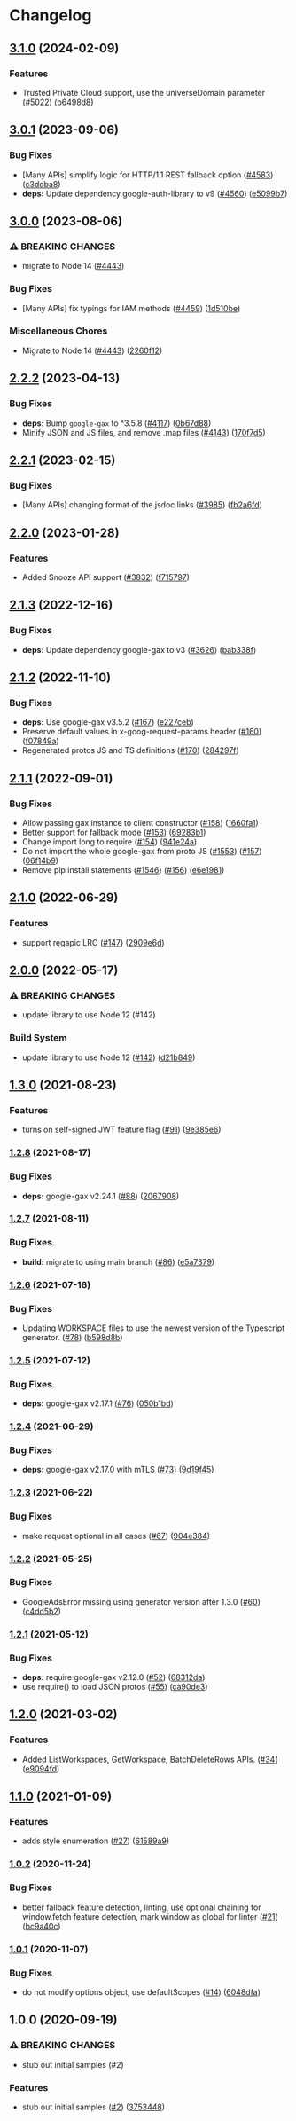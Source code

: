 # Changelog

## [3.1.0](https://github.com/googleapis/google-cloud-node/compare/area120-tables-v3.0.1...area120-tables-v3.1.0) (2024-02-09)


### Features

* Trusted Private Cloud support, use the universeDomain parameter  ([#5022](https://github.com/googleapis/google-cloud-node/issues/5022)) ([b6498d8](https://github.com/googleapis/google-cloud-node/commit/b6498d8580d056817981dedbaa0ea5d82e9dccc2))

## [3.0.1](https://github.com/googleapis/google-cloud-node/compare/area120-tables-v3.0.0...area120-tables-v3.0.1) (2023-09-06)


### Bug Fixes

* [Many APIs] simplify logic for HTTP/1.1 REST fallback option ([#4583](https://github.com/googleapis/google-cloud-node/issues/4583)) ([c3ddba8](https://github.com/googleapis/google-cloud-node/commit/c3ddba8df9fee6185e36a4e99f7c67b0319f1242))
* **deps:** Update dependency google-auth-library to v9 ([#4560](https://github.com/googleapis/google-cloud-node/issues/4560)) ([e5099b7](https://github.com/googleapis/google-cloud-node/commit/e5099b7a475e0cfaf0d25aa8d6755cd7bc43cbe0))

## [3.0.0](https://github.com/googleapis/google-cloud-node/compare/area120-tables-v2.2.2...area120-tables-v3.0.0) (2023-08-06)


### ⚠ BREAKING CHANGES

* migrate to Node 14 ([#4443](https://github.com/googleapis/google-cloud-node/issues/4443))

### Bug Fixes

* [Many APIs] fix typings for IAM methods ([#4459](https://github.com/googleapis/google-cloud-node/issues/4459)) ([1d510be](https://github.com/googleapis/google-cloud-node/commit/1d510bef5bd7b0ac3552b4729ef3d9ebe1ac3dc4))


### Miscellaneous Chores

* Migrate to Node 14 ([#4443](https://github.com/googleapis/google-cloud-node/issues/4443)) ([2260f12](https://github.com/googleapis/google-cloud-node/commit/2260f12543d171bda95345e53475f5f0fdc45770))

## [2.2.2](https://github.com/googleapis/google-cloud-node/compare/area120-tables-v2.2.1...area120-tables-v2.2.2) (2023-04-13)


### Bug Fixes

* **deps:** Bump `google-gax` to ^3.5.8 ([#4117](https://github.com/googleapis/google-cloud-node/issues/4117)) ([0b67d88](https://github.com/googleapis/google-cloud-node/commit/0b67d883963643ce1b4f6d2ccd3e8d37adf6e029))
* Minify JSON and JS files, and remove .map files ([#4143](https://github.com/googleapis/google-cloud-node/issues/4143)) ([170f7d5](https://github.com/googleapis/google-cloud-node/commit/170f7d57b8fd344d182a8e758867b8124722eebc))

## [2.2.1](https://github.com/googleapis/google-cloud-node/compare/area120-tables-v2.2.0...area120-tables-v2.2.1) (2023-02-15)


### Bug Fixes

* [Many APIs] changing format of the jsdoc links ([#3985](https://github.com/googleapis/google-cloud-node/issues/3985)) ([fb2a6fd](https://github.com/googleapis/google-cloud-node/commit/fb2a6fdbd9dcf2ae91b3767629d71f0970d0712c))

## [2.2.0](https://github.com/googleapis/google-cloud-node/compare/area120-tables-v2.1.3...area120-tables-v2.2.0) (2023-01-28)


### Features

* Added Snooze API support ([#3832](https://github.com/googleapis/google-cloud-node/issues/3832)) ([f715797](https://github.com/googleapis/google-cloud-node/commit/f715797a46cdd2bf4dffc1a82378986941fd6d79))

## [2.1.3](https://github.com/googleapis/google-cloud-node/compare/area120-tables-v2.1.2...area120-tables-v2.1.3) (2022-12-16)


### Bug Fixes

* **deps:** Update dependency google-gax to v3 ([#3626](https://github.com/googleapis/google-cloud-node/issues/3626)) ([bab338f](https://github.com/googleapis/google-cloud-node/commit/bab338f0dd566df02fb3c41ce4af17439126892e))

## [2.1.2](https://github.com/googleapis/nodejs-area120-tables/compare/v2.1.1...v2.1.2) (2022-11-10)


### Bug Fixes

* **deps:** Use google-gax v3.5.2 ([#167](https://github.com/googleapis/nodejs-area120-tables/issues/167)) ([e227ceb](https://github.com/googleapis/nodejs-area120-tables/commit/e227cebfa22aaca82b4f1e40112e36f8a5bd17f4))
* Preserve default values in x-goog-request-params header ([#160](https://github.com/googleapis/nodejs-area120-tables/issues/160)) ([f07849a](https://github.com/googleapis/nodejs-area120-tables/commit/f07849ae3496daa11c089e7f2a85287d3c66a13f))
* Regenerated protos JS and TS definitions ([#170](https://github.com/googleapis/nodejs-area120-tables/issues/170)) ([284297f](https://github.com/googleapis/nodejs-area120-tables/commit/284297f80752818dbb259a631385ba6c2c84284f))

## [2.1.1](https://github.com/googleapis/nodejs-area120-tables/compare/v2.1.0...v2.1.1) (2022-09-01)


### Bug Fixes

* Allow passing gax instance to client constructor ([#158](https://github.com/googleapis/nodejs-area120-tables/issues/158)) ([1660fa1](https://github.com/googleapis/nodejs-area120-tables/commit/1660fa19243b4199a92ad38b01c3a835f5347c99))
* Better support for fallback mode ([#153](https://github.com/googleapis/nodejs-area120-tables/issues/153)) ([69283b1](https://github.com/googleapis/nodejs-area120-tables/commit/69283b1abf7538382fea4af27935a13abf1800b8))
* Change import long to require ([#154](https://github.com/googleapis/nodejs-area120-tables/issues/154)) ([941e24a](https://github.com/googleapis/nodejs-area120-tables/commit/941e24abe395bb3145d65193bb5a313d9e88141a))
* Do not import the whole google-gax from proto JS ([#1553](https://github.com/googleapis/nodejs-area120-tables/issues/1553)) ([#157](https://github.com/googleapis/nodejs-area120-tables/issues/157)) ([06f14b9](https://github.com/googleapis/nodejs-area120-tables/commit/06f14b9581890a9428423c9b3b0719387013890f))
* Remove pip install statements ([#1546](https://github.com/googleapis/nodejs-area120-tables/issues/1546)) ([#156](https://github.com/googleapis/nodejs-area120-tables/issues/156)) ([e6e1981](https://github.com/googleapis/nodejs-area120-tables/commit/e6e19814573fff8d73776d455f85c81e0c0d2891))

## [2.1.0](https://github.com/googleapis/nodejs-area120-tables/compare/v2.0.0...v2.1.0) (2022-06-29)


### Features

* support regapic LRO ([#147](https://github.com/googleapis/nodejs-area120-tables/issues/147)) ([2909e6d](https://github.com/googleapis/nodejs-area120-tables/commit/2909e6da18f99021b4f81eb60e991ab020e65e5f))

## [2.0.0](https://github.com/googleapis/nodejs-area120-tables/compare/v1.3.0...v2.0.0) (2022-05-17)


### ⚠ BREAKING CHANGES

* update library to use Node 12 (#142)

### Build System

* update library to use Node 12 ([#142](https://github.com/googleapis/nodejs-area120-tables/issues/142)) ([d21b849](https://github.com/googleapis/nodejs-area120-tables/commit/d21b8496ae140038f7e34e630a7978653ce9d92f))

## [1.3.0](https://www.github.com/googleapis/nodejs-area120-tables/compare/v1.2.8...v1.3.0) (2021-08-23)


### Features

* turns on self-signed JWT feature flag ([#91](https://www.github.com/googleapis/nodejs-area120-tables/issues/91)) ([9e385e6](https://www.github.com/googleapis/nodejs-area120-tables/commit/9e385e6d0aa042960879b39c1159b330c1ce356d))

### [1.2.8](https://www.github.com/googleapis/nodejs-area120-tables/compare/v1.2.7...v1.2.8) (2021-08-17)


### Bug Fixes

* **deps:** google-gax v2.24.1 ([#88](https://www.github.com/googleapis/nodejs-area120-tables/issues/88)) ([2067908](https://www.github.com/googleapis/nodejs-area120-tables/commit/2067908f6e2a8eabc3872f03c5538c07a4e59792))

### [1.2.7](https://www.github.com/googleapis/nodejs-area120-tables/compare/v1.2.6...v1.2.7) (2021-08-11)


### Bug Fixes

* **build:** migrate to using main branch ([#86](https://www.github.com/googleapis/nodejs-area120-tables/issues/86)) ([e5a7379](https://www.github.com/googleapis/nodejs-area120-tables/commit/e5a7379282b014d44deec4e5c6191dc8537f7a89))

### [1.2.6](https://www.github.com/googleapis/nodejs-area120-tables/compare/v1.2.5...v1.2.6) (2021-07-16)


### Bug Fixes

* Updating WORKSPACE files to use the newest version of the Typescript generator. ([#78](https://www.github.com/googleapis/nodejs-area120-tables/issues/78)) ([b598d8b](https://www.github.com/googleapis/nodejs-area120-tables/commit/b598d8b97cedb9b5de38c805ed0e8a8263b20e06))

### [1.2.5](https://www.github.com/googleapis/nodejs-area120-tables/compare/v1.2.4...v1.2.5) (2021-07-12)


### Bug Fixes

* **deps:** google-gax v2.17.1 ([#76](https://www.github.com/googleapis/nodejs-area120-tables/issues/76)) ([050b1bd](https://www.github.com/googleapis/nodejs-area120-tables/commit/050b1bd4682ec3f8a8211a6f3a781fc4c045ae37))

### [1.2.4](https://www.github.com/googleapis/nodejs-area120-tables/compare/v1.2.3...v1.2.4) (2021-06-29)


### Bug Fixes

* **deps:** google-gax v2.17.0 with mTLS ([#73](https://www.github.com/googleapis/nodejs-area120-tables/issues/73)) ([9d19f45](https://www.github.com/googleapis/nodejs-area120-tables/commit/9d19f45724f4cf1ef3b6e5f98658d4560669239a))

### [1.2.3](https://www.github.com/googleapis/nodejs-area120-tables/compare/v1.2.2...v1.2.3) (2021-06-22)


### Bug Fixes

* make request optional in all cases ([#67](https://www.github.com/googleapis/nodejs-area120-tables/issues/67)) ([904e384](https://www.github.com/googleapis/nodejs-area120-tables/commit/904e384bff960f0742cf940efd236a4c63c8672e))

### [1.2.2](https://www.github.com/googleapis/nodejs-area120-tables/compare/v1.2.1...v1.2.2) (2021-05-25)


### Bug Fixes

* GoogleAdsError missing using generator version after 1.3.0 ([#60](https://www.github.com/googleapis/nodejs-area120-tables/issues/60)) ([c4dd5b2](https://www.github.com/googleapis/nodejs-area120-tables/commit/c4dd5b28d22eacc2cd34b36519c4abbebb5fa840))

### [1.2.1](https://www.github.com/googleapis/nodejs-area120-tables/compare/v1.2.0...v1.2.1) (2021-05-12)


### Bug Fixes

* **deps:** require google-gax v2.12.0 ([#52](https://www.github.com/googleapis/nodejs-area120-tables/issues/52)) ([68312da](https://www.github.com/googleapis/nodejs-area120-tables/commit/68312daba169bc6697864614cafaef65a9cf1dbf))
* use require() to load JSON protos ([#55](https://www.github.com/googleapis/nodejs-area120-tables/issues/55)) ([ca90de3](https://www.github.com/googleapis/nodejs-area120-tables/commit/ca90de30da4cea5c73a67def7f7290c48bf6d7d5))

## [1.2.0](https://www.github.com/googleapis/nodejs-area120-tables/compare/v1.1.0...v1.2.0) (2021-03-02)


### Features

* Added ListWorkspaces, GetWorkspace, BatchDeleteRows APIs. ([#34](https://www.github.com/googleapis/nodejs-area120-tables/issues/34)) ([e9094fd](https://www.github.com/googleapis/nodejs-area120-tables/commit/e9094fda635c2ade5e72212bd7f10698eaf9a939))

## [1.1.0](https://www.github.com/googleapis/nodejs-area120-tables/compare/v1.0.2...v1.1.0) (2021-01-09)


### Features

* adds style enumeration ([#27](https://www.github.com/googleapis/nodejs-area120-tables/issues/27)) ([61589a9](https://www.github.com/googleapis/nodejs-area120-tables/commit/61589a9f06674b8723fbe3b68022ebee58df9faf))

### [1.0.2](https://www.github.com/googleapis/nodejs-area120-tables/compare/v1.0.1...v1.0.2) (2020-11-24)


### Bug Fixes

* better fallback feature detection, linting, use optional chaining for window.fetch feature detection, mark window as global for linter ([#21](https://www.github.com/googleapis/nodejs-area120-tables/issues/21)) ([bc9a40c](https://www.github.com/googleapis/nodejs-area120-tables/commit/bc9a40c42311fa2a6748a9841bc632d3fe87705b))

### [1.0.1](https://www.github.com/googleapis/nodejs-area120-tables/compare/v1.0.0...v1.0.1) (2020-11-07)


### Bug Fixes

* do not modify options object, use defaultScopes ([#14](https://www.github.com/googleapis/nodejs-area120-tables/issues/14)) ([6048dfa](https://www.github.com/googleapis/nodejs-area120-tables/commit/6048dfa0aa715b1cdd6d9ee309cedd6a4a4e1eb9))

## 1.0.0 (2020-09-19)


### ⚠ BREAKING CHANGES

* stub out initial samples (#2)

### Features

* stub out initial samples ([#2](https://www.github.com/googleapis/nodejs-area120-tables/issues/2)) ([3753448](https://www.github.com/googleapis/nodejs-area120-tables/commit/3753448c287adcd7f6e8b0454509553ea3d80c99))
